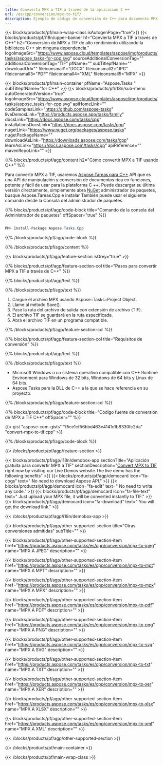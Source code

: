 ```yaml
---
title: Convierta MPX a TIF a través de la aplicación C ++ 
url: /es/cpp/conversion/mpx-to-tif/ 
description: Ejemplo de código de conversión de C++ para documento MPX a formato TIF. Utilice un código de ejemplo para la conversión por lotes de MPX a TIF dentro de cualquier aplicación C++.
---
```


{{< blocks/products/pf/main-wrap-class isAutogenPage="true">}}
{{< blocks/products/pf/i18n/upper-banner h1="Convierta MPX a TIF a través de C++" h2="Conversión de MPX a TIF de alto rendimiento utilizando la biblioteca C++ sin ninguna dependencia." logoImageSrc="https://www.aspose.cloud/templates/aspose/img/products/tasks/aspose_tasks-for-cpp.svg" sourceAdditionalConversionTag="" additionalConversionTag="TIF" pfName="" subTitlepfName="" downloadUrl="" fileiconsmall1="DOCX" fileiconsmall2="JPG" fileiconsmall3="PDF" fileiconsmall4="XML" fileiconsmall5="MPX" >}}

{{< blocks/products/pf/main-container pfName="Aspose.Tasks " subTitlepfName="for C++" >}}
{{< blocks/products/pf/i18n/sub-menu autoGeneratedVersion="true" logoImageSrc="https://www.aspose.cloud/templates/aspose/img/products/tasks/aspose_tasks-for-cpp.svg" apiHomeLink="" codeSamplesLink="https://github.com/aspose-tasks" liveDemosLink="https://products.aspose.app/tasks/family" docsLink="https://docs.aspose.com/tasks/cpp" installationsDocsLink="https://docs.aspose.com/tasks/cpp" nugetLink="https://www.nuget.org/packages/aspose.tasks" nugetPackageName="" downloadAsLink="https://downloads.aspose.com/tasks/cpp" learnAsLink="https://docs.aspose.com/tasks/cpp" apiReference="" mavenRepoLink="" >}}

{{% blocks/products/pf/agp/content h2="Cómo convertir MPX a TIF usando C++" %}}

 Para convertir MPX a TIF, usaremos
 [Aspose.Tareas para C++](https://products.aspose.com/tasks/cpp)
 API que es una API de manipulación y conversión de documentos rica en funciones, potente y fácil de usar para la plataforma C ++. Puede descargar su última versión directamente, simplemente abra
 [NuGet](https://www.nuget.org/packages/aspose.tasks)
 administrador de paquetes, busque
 Aspose.Tareas.Cpp
 e instalar También puede usar el siguiente comando desde la Consola del administrador de paquetes.

{{% blocks/products/pf/agp/code-block title="Comando de la consola del Administrador de paquetes" offSpacer="true" %}}

```cs

PM> Install-Package Aspose.Tasks.Cpp

```

{{% /blocks/products/pf/agp/code-block %}}

{{% /blocks/products/pf/agp/content %}}

{{< blocks/products/pf/agp/feature-section isGrey="true" >}}

{{% blocks/products/pf/agp/feature-section-col title="Pasos para convertir MPX a TIF a través de C++" %}}

{{% blocks/products/pf/agp/text %}}


{{% /blocks/products/pf/agp/text %}}

1. Cargue el archivo MPX usando Aspose::Tasks::Project Object.
1. Llame al método Save().
1. Pase la ruta del archivo de salida con extensión de archivo (TIF).
1. El archivo TIF se guardará en la ruta especificada.
1. Abra el archivo TIF en un programa compatible.

{{% /blocks/products/pf/agp/feature-section-col %}}

{{% blocks/products/pf/agp/feature-section-col title="Requisitos de conversión" %}}

{{% blocks/products/pf/agp/text %}}


{{% /blocks/products/pf/agp/text %}}

- Microsoft Windows o un sistema operativo compatible con C++ Runtime Environment para Windows de 32 bits, Windows de 64 bits y Linux de 64 bits.
- Aspose.Tasks para la DLL de C++ a la que se hace referencia en su proyecto.

{{% /blocks/products/pf/agp/feature-section-col %}}

{{% blocks/products/pf/agp/code-block title="Código fuente de conversión de MPX a TIF C++" offSpacer="" %}}

{{< gist "aspose-com-gists" "f5ce1cf56bbd463e4141c1b8330fc2da" "convert-mpx-to-tif.cpp" >}}

{{% /blocks/products/pf/agp/code-block %}}

{{< /blocks/products/pf/agp/feature-section >}}

<!-- aboutfile Starts -->

{{< blocks/products/pf/agp/i18n/demobox-app sectionTitle="Aplicación gratuita para convertir MPX a TIF" sectionDescription="[Convert MPX to TIF](https://products.aspose.app/tasks/conversion/mpx-to-tif) right now by visiting our Live Demos website.The live demo has the following benefits" >}}
        {{< blocks/products/pf/agp/democard icon="fa-cogs" text=" No need to download Aspose API." >}}
        {{< blocks/products/pf/agp/democard icon="fa-edit" text=" No need to write any code." >}}
        {{< blocks/products/pf/agp/democard icon="fa-file-text" text=" Just upload your MPX file, it will be converted instantly to TIF." >}}
        {{< blocks/products/pf/agp/democard icon="fa-download" text=" You will get the download link." >}}

{{< /blocks/products/pf/agp/i18n/demobox-app >}}

<!-- aboutfile Ends -->

{{< blocks/products/pf/agp/other-supported-section title="Otras conversiones admitidas" subTitle="" >}}

{{< blocks/products/pf/agp/other-supported-section-item href="https://products.aspose.com/tasks/es/cpp/conversion/mpx-to-jpeg" name="MPX A JPEG" description="" >}}

{{< blocks/products/pf/agp/other-supported-section-item href="https://products.aspose.com/tasks/es/cpp/conversion/mpx-to-mpt" name="MPX A MPT" description="" >}}

{{< blocks/products/pf/agp/other-supported-section-item href="https://products.aspose.com/tasks/es/cpp/conversion/mpx-to-mpx" name="MPX A MPX" description="" >}}

{{< blocks/products/pf/agp/other-supported-section-item href="https://products.aspose.com/tasks/es/cpp/conversion/mpx-to-pdf" name="MPX A PDF" description="" >}}

{{< blocks/products/pf/agp/other-supported-section-item href="https://products.aspose.com/tasks/es/cpp/conversion/mpx-to-png" name="MPX A PNG" description="" >}}

{{< blocks/products/pf/agp/other-supported-section-item href="https://products.aspose.com/tasks/es/cpp/conversion/mpx-to-svg" name="MPX A SVG" description="" >}}

{{< blocks/products/pf/agp/other-supported-section-item href="https://products.aspose.com/tasks/es/cpp/conversion/mpx-to-txt" name="MPX A TXT" description="" >}}

{{< blocks/products/pf/agp/other-supported-section-item href="https://products.aspose.com/tasks/es/cpp/conversion/mpx-to-xer" name="MPX A XER" description="" >}}

{{< blocks/products/pf/agp/other-supported-section-item href="https://products.aspose.com/tasks/es/cpp/conversion/mpx-to-xlsx" name="MPX A XLSX" description="" >}}

{{< blocks/products/pf/agp/other-supported-section-item href="https://products.aspose.com/tasks/es/cpp/conversion/mpx-to-xml" name="MPX A XML" description="" >}}



{{< /blocks/products/pf/agp/other-supported-section >}}

{{< /blocks/products/pf/main-container >}}
    
{{< /blocks/products/pf/main-wrap-class >}}